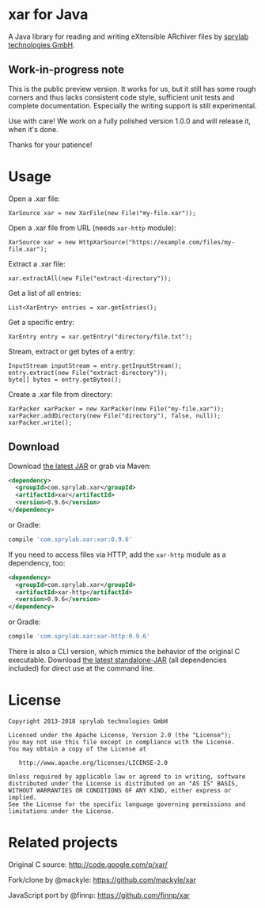 xar for Java
============

A Java library for reading and writing eXtensible ARchiver files by [sprylab technologies GmbH][1].

Work-in-progress note
---------------------

This is the public preview version. It works for us, but it still has some rough
corners and thus lacks consistent code style, sufficient unit tests and complete documentation.
Especially the writing support is still experimental.

Use with care! We work on a fully polished version 1.0.0 and will release it, when it's done.

Thanks for your patience!

Usage
=====

Open a .xar file:

```
XarSource xar = new XarFile(new File("my-file.xar"));
```

Open a .xar file from URL (needs `xar-http` module):

```
XarSource xar = new HttpXarSource("https://example.com/files/my-file.xar");
```

Extract a .xar file:

```
xar.extractAll(new File("extract-directory"));
```

Get a list of all entries:

```
List<XarEntry> entries = xar.getEntries();
```

Get a specific entry:

```
XarEntry entry = xar.getEntry("directory/file.txt");
```

Stream, extract or get bytes of a entry:

```
InputStream inputStream = entry.getInputStream();
entry.extract(new File("extract-directory"));
byte[] bytes = entry.getBytes();
```

Create a .xar file from directory:

```
XarPacker xarPacker = new XarPacker(new File("my-file.xar"));
xarPacker.addDirectory(new File("directory"), false, null));
xarPacker.write();
```

Download
--------

Download [the latest JAR][2] or grab via Maven:
```xml
<dependency>
  <groupId>com.sprylab.xar</groupId>
  <artifactId>xar</artifactId>
  <version>0.9.6</version>
</dependency>
```
or Gradle:
```groovy
compile 'com.sprylab.xar:xar:0.9.6'
```

If you need to access files via HTTP, add the `xar-http` module as a dependency, too:
```xml
<dependency>
  <groupId>com.sprylab.xar</groupId>
  <artifactId>xar-http</artifactId>
  <version>0.9.6</version>
</dependency>
```
or Gradle:
```groovy
compile 'com.sprylab.xar:xar-http:0.9.6'
```

There is also a CLI version, which mimics the behavior of the original C executable.
Download [the latest standalone-JAR][3] (all dependencies included) for direct use at the command line.

License
=======

    Copyright 2013-2018 sprylab technologies GmbH

    Licensed under the Apache License, Version 2.0 (the "License");
    you may not use this file except in compliance with the License.
    You may obtain a copy of the License at

       http://www.apache.org/licenses/LICENSE-2.0

    Unless required by applicable law or agreed to in writing, software
    distributed under the License is distributed on an "AS IS" BASIS,
    WITHOUT WARRANTIES OR CONDITIONS OF ANY KIND, either express or implied.
    See the License for the specific language governing permissions and
    limitations under the License.

Related projects
================

Original C source: http://code.google.com/p/xar/

Fork/clone by @mackyle: https://github.com/mackyle/xar

JavaScript port by @finnp: https://github.com/finnp/xar

 [1]: https://sprylab.com/
 [2]: http://repository.sonatype.org/service/local/artifact/maven/redirect?r=central-proxy&g=com.sprylab.xar&a=xar&v=LATEST
 [3]: http://repository.sonatype.org/service/local/artifact/maven/redirect?r=central-proxy&g=com.sprylab.xar&a=xar-cli&c=standalone&v=LATEST
